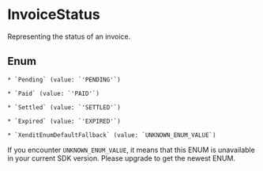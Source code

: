 # InvoiceStatus

Representing the status of an invoice.


## Enum


    * `Pending` (value: `'PENDING'`)

    * `Paid` (value: `'PAID'`)

    * `Settled` (value: `'SETTLED'`)

    * `Expired` (value: `'EXPIRED'`)

    * `XenditEnumDefaultFallback` (value: `UNKNOWN_ENUM_VALUE`)

If you encounter `UNKNOWN_ENUM_VALUE`, it means that this ENUM is unavailable in your current SDK version. Please upgrade to get the newest ENUM.

